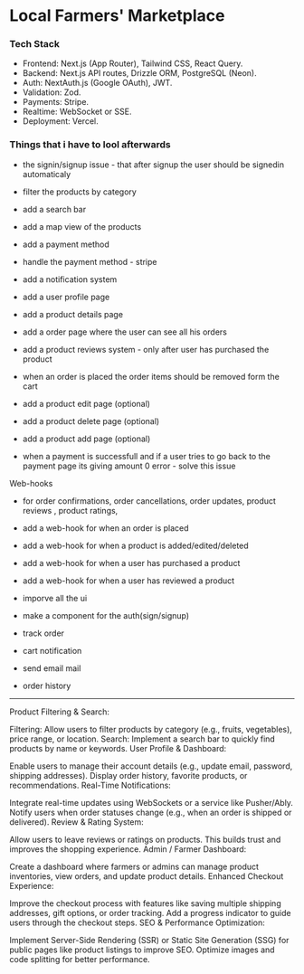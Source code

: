# Local Farmers' Marketplace

### Tech Stack
- Frontend: Next.js (App Router), Tailwind CSS, React Query.
- Backend: Next.js API routes, Drizzle ORM, PostgreSQL (Neon).
- Auth: NextAuth.js (Google OAuth), JWT.
- Validation: Zod.
- Payments: Stripe.
- Realtime: WebSocket or SSE.
- Deployment: Vercel.



### Things that i have to lool afterwards
- the signin/signup issue -  that after signup the user should be signedin automaticaly
- filter the products by category 
- add a search bar
- add a map view of the products
- add a payment method 
- handle the payment method - stripe
- add a notification system
- add a user profile page
- add a product details page
- add a order page where the user can see all his orders
- add a product reviews system - only after user has purchased the product


- when an order is placed the order items should be removed form the cart

- add a product edit page (optional)
- add a product delete page (optional)
- add a product add page (optional)

- when a payment is successfull and if a user tries to go back to the payment page its giving amount 0 error - solve this issue

Web-hooks
- for order confirmations, order cancellations, order updates, product reviews , product ratings,
- add a web-hook for when an order is placed
- add a web-hook for when a product is added/edited/deleted
- add a web-hook for when a user has purchased a product
- add a web-hook for when a user has reviewed a product

- imporve all the ui
- make a component for the auth(sign/signup)
- track order
- cart notification
- send email mail 
- order history


----
Product Filtering & Search:

Filtering: Allow users to filter products by category (e.g., fruits, vegetables), price range, or location.
Search: Implement a search bar to quickly find products by name or keywords.
User Profile & Dashboard:

Enable users to manage their account details (e.g., update email, password, shipping addresses).
Display order history, favorite products, or recommendations.
Real-Time Notifications:

Integrate real-time updates using WebSockets or a service like Pusher/Ably.
Notify users when order statuses change (e.g., when an order is shipped or delivered).
Review & Rating System:

Allow users to leave reviews or ratings on products.
This builds trust and improves the shopping experience.
Admin / Farmer Dashboard:

Create a dashboard where farmers or admins can manage product inventories, view orders, and update product details.
Enhanced Checkout Experience:

Improve the checkout process with features like saving multiple shipping addresses, gift options, or order tracking.
Add a progress indicator to guide users through the checkout steps.
SEO & Performance Optimization:

Implement Server-Side Rendering (SSR) or Static Site Generation (SSG) for public pages like product listings to improve SEO.
Optimize images and code splitting for better performance.